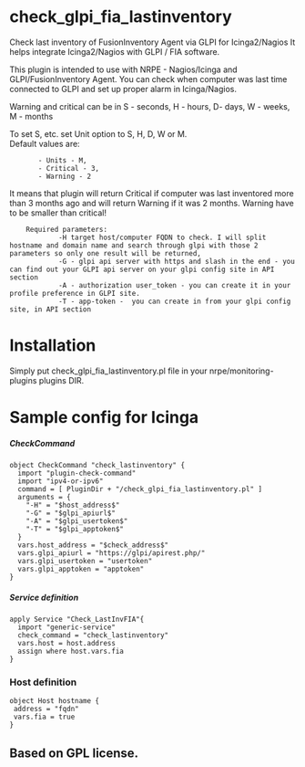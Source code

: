 # check_glpi_fia_lastinventory
Check last inventory of FusionInventory Agent via GLPI for Icinga2/Nagios
It helps integrate Icinga2/Nagios with GLPI / FIA software.

This plugin is intended to use with NRPE - Nagios/Icinga and GLPI/FusionInventory Agent.
You can check when computer was last time connected to GLPI and set up proper alarm in Icinga/Nagios.
        
Warning and critical can be in S - seconds, H - hours, D- days, W - weeks, M - months
        
To set S, etc. set Unit option to S, H, D, W or M.       
Default values are:
           
           - Units - M,
           - Critical - 3,
           - Warning - 2
It means that plugin will return Critical if computer was last inventored more than 3 months ago and will return Warning if it was 2 months.
Warning have to be smaller than critical!

        Required parameters:
                -H target host/computer FQDN to check. I will split hostname and domain name and search through glpi with those 2 parameters so only one result will be returned,
                -G - glpi api server with https and slash in the end - you can find out your GLPI api server on your glpi config site in API section
                -A - authorization user_token - you can create it in your profile preference in GLPI site.
                -T - app-token -  you can create in from your glpi config site, in API section

# Installation
Simply put check_glpi_fia_lastinventory.pl file in your nrpe/monitoring-plugins plugins DIR.

# Sample config for Icinga

##### CheckCommand

```
object CheckCommand "check_lastinventory" {
  import "plugin-check-command"
  import "ipv4-or-ipv6"
  command = [ PluginDir + "/check_glpi_fia_lastinventory.pl" ]
  arguments = {
    "-H" = "$host_address$"
    "-G" = "$glpi_apiurl$"
    "-A" = "$glpi_usertoken$"
    "-T" = "$glpi_apptoken$"
  }
  vars.host_address = "$check_address$"
  vars.glpi_apiurl = "https://glpi/apirest.php/"
  vars.glpi_usertoken = "usertoken"
  vars.glpi_apptoken = "apptoken"
}
```

##### Service definition
```
apply Service "Check_LastInvFIA"{
  import "generic-service"
  check_command = "check_lastinventory"
  vars.host = host.address
  assign where host.vars.fia
}
```

### Host definition
```
object Host hostname {
 address = "fqdn"
 vars.fia = true
}
```

## Based on GPL license.

